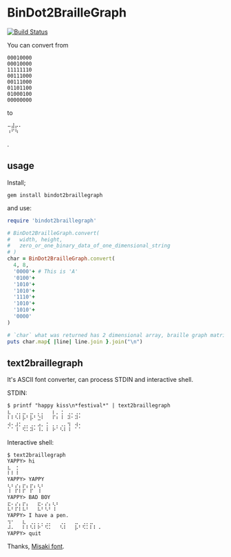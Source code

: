 BinDot2BrailleGraph
===================

[![Build Status](https://travis-ci.org/aycabta/bindot2braillegraph.svg)](https://travis-ci.org/aycabta/bindot2braillegraph)

You can convert from

    00010000
    00010000
    11111110
    00111000
    00111000
    01101100
    01000100
    00000000

to

    ⠤⣼⡤⠄
    ⠰⠋⠳⠀

.

## usage

Install;

`gem install bindot2braillegraph`

and use:

```ruby
require 'bindot2braillegraph'

# BinDot2BrailleGraph.convert(
#   width, height,
#   zero_or_one_binary_data_of_one_dimensional_string
# )
char = BinDot2BrailleGraph.convert(
  4, 8,
  '0000'+ # This is 'A'
  '0100'+
  '1010'+
  '1010'+
  '1110'+
  '1010'+
  '1010'+
  '0000'
)

# `char` what was returned has 2 dimensional array, braille graph matrix.
puts char.map{ |line| line.join }.join("\n")
```

## text2braillegraph

It's ASCII font converter, can process STDIN and interactive shell.

STDIN:

    $ printf "happy kiss\n*festival*" | text2braillegraph
    ⣆⠀⢀⡀⣀⠀⣀⠀⡀⡀⠀⠀⡆⡀⢐⠀⢀⡀⢀⡀
    ⠇⠇⠣⠇⡧⠃⡧⠃⣑⠇⠀⠀⠏⠆⠸⠀⠽⠂⠽⠂
    ⢴⠄⣰⡂⢀⡀⢀⡀⣠⡀⢐⠀⡀⡀⢀⡀⢲⠀⢴⠄
    ⠁⠁⠸⠀⠫⠅⠽⠂⠸⠄⠸⠀⠗⠁⠣⠇⠸⠀⠁⠁

Interactive shell:

    $ text2braillegraph
    YAPPY> hi
    ⣆⠀⢐⠀
    ⠇⠇⠸⠀
    YAPPY> YAPPY
    ⢆⠆⡔⡄⡖⡄⡖⡄⢆⠆
    ⠸⠀⠏⠇⠏⠀⠏⠀⠸⠀
    YAPPY> BAD BOY
    ⣖⠄⡔⡄⡖⡄⠀⠀⣖⠄⡔⡄⢆⠆
    ⠧⠃⠏⠇⠧⠃⠀⠀⠧⠃⠣⠃⠸⠀
    YAPPY> I have a pen.
    ⢲⠂⠀⠀⣆⠀⢀⡀⡀⡀⢀⡀⠀⠀⢀⡀⠀⠀⣀⠀⢀⡀⣀⠀⠀⠀
    ⠼⠄⠀⠀⠇⠇⠣⠇⠗⠁⠫⠅⠀⠀⠣⠇⠀⠀⡧⠃⠫⠅⠇⠇⠠⠀
    YAPPY> quit

Thanks, [Misaki font](http://www.geocities.jp/littlimi/misaki.htm).

